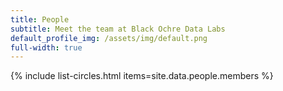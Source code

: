 ```yaml
---
title: People
subtitle: Meet the team at Black Ochre Data Labs
default_profile_img: /assets/img/default.png
full-width: true
---
```

<html>
<style>

 .grid { 
  display: grid;
  grid-template-columns: repeat(4, 300px);
  grid-auto-rows: minmax(200px, auto);
  max-width: 500px;
  gap: 10px;
  margin: auto;
  word-break: normal;
  align-content: space-evenly
 }

</style>
<body>
<main class="grid">
{% include list-circles.html items=site.data.people.members %}
</main>
 </body>
</html>
